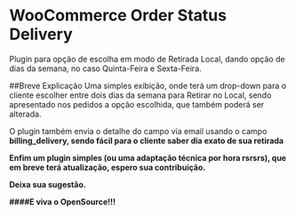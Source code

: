 # WooCommerce Order Status Delivery
Plugin para opção de escolha em modo de Retirada Local, dando opção de dias da semana, no caso Quinta-Feira e Sexta-Feira.

##Breve Explicação
Uma simples exibição, onde terá um drop-down para o cliente escolher entre dois dias da semana para Retirar no Local, sendo apresentado nos pedidos a opção escolhida, que também poderá ser alterada.

O plugin também envia o detalhe do campo via email usando o campo <strong>billing_delivery<strong>, sendo fácil para o cliente saber dia exato de sua retirada

Enfim um plugin simples (ou uma adaptação técnica por hora rsrsrs), que em breve terá atualização, espero sua contribuição.

Deixa sua sugestão.

####E viva o OpenSource!!!
